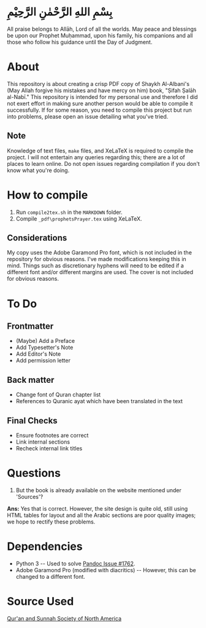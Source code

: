 # بِسْمِ اللهِ الرَّحْمٰنِ الرَّحِيْمِ

All praise belongs to Allāh, Lord of all the worlds. May peace and blessings be upon our Prophet Muḥammad, upon his family, his companions and all those who follow his guidance until the Day of Judgment.

# About

This repository is about creating a crisp PDF copy of Shaykh Al-Albani's (May Allah forgive his mistakes and have mercy on him) book, "Ṣifah Ṣalāh al-Nabī." This repository is intended for my personal use and therefore I did not exert effort in making sure another person would be able to compile it successfully. If for some reason, you need to compile this project but run into problems, please open an issue detailing what you've tried.

## Note

Knowledge of text files, `make` files, and XeLaTeX is required to compile the project. I will not entertain any queries regarding this; there are a lot of places to learn online. Do not open issues regarding compilation if you don't know what you're doing.

# How to compile

1. Run `compile2tex.sh` in the `MARKDOWN` folder.
2. Compile `_pdf\prophetsPrayer.tex` using XeLaTeX.

## Considerations

My copy uses the Adobe Garamond Pro font, which is not included in the repository for obvious reasons. I've made modifications keeping this in mind. Things such as discretionary hyphens will need to be edited if a different font and/or different margins are used. The cover is not included for obvious reasons.

# To Do

## Frontmatter

- (Maybe) Add a Preface
- Add Typesetter's Note
- Add Editor's Note
- Add permission letter

## Back matter

- Change font of Quran chapter list
- References to Quranic ayat which have been translated in the text

## Final Checks

- Ensure footnotes are correct
- Link internal sections
- Recheck internal link titles

# Questions

1. But the book is already available on the website mentioned under 'Sources'?

  **Ans:** Yes that is correct. However, the site design is quite old, still using HTML tables for layout and all the Arabic sections are poor quality images; we hope to rectify these problems.

# Dependencies

- Python 3 -- Used to solve [Pandoc Issue #1762](https://github.com/jgm/pandoc/issues/1762).
- Adobe Garamond Pro (modified with diacritics) -- However, this can be changed to a different font.

# Source Used

[Qur'an and Sunnah Society of North America](http://www.qss.org/articles/salah/toc.html)
